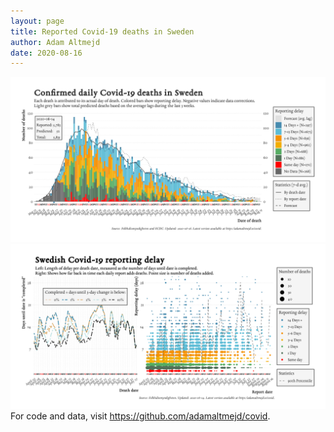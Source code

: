 ```yaml
---
layout: page
title: Reported Covid-19 deaths in Sweden
author: Adam Altmejd
date: 2020-08-16
---
```


![Graph of Swedish Covid-19 deaths with reporting delay.](deaths_lag_sweden_2020-08-16.png "Swedish Covid-19 deaths.")
![Graph of Swedish Covid-19 reporting delay in daily deaths.](lag_trend_sweden_2020-08-16.png "Trend in Swedish Covid-19 mortality reporting delay.")
For code and data, visit <https://github.com/adamaltmejd/covid>.
